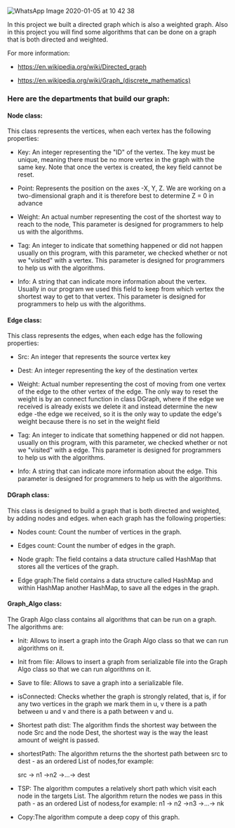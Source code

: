 
![WhatsApp Image 2020-01-05 at 10 42 38](https://user-images.githubusercontent.com/57855070/71777411-292c4600-2fa8-11ea-8c89-4a91053942bd.jpeg)

In this project we built a directed graph which is also a weighted graph.
Also in this project you will find some algorithms that can be done on a graph that is both directed and weighted.

For more information:
* https://en.wikipedia.org/wiki/Directed_graph

* https://en.wikipedia.org/wiki/Graph_(discrete_mathematics)


### Here are the departments that build our graph:
#### Node class:
This class represents the vertices, when each vertex has the following properties:
* Key:
An integer representing the "ID" of the vertex. The key must be unique, meaning there must be no more vertex in the graph with the same key.
Note that once the vertex is created, the key field cannot be reset.

* Point:
Represents the position on the axes -X, Y, Z.
We are working on a two-dimensional graph and it is therefore best to determine Z = 0 in advance

* Weight:
An actual number representing the cost of the shortest way to reach to the node, This parameter is designed for programmers to help us with the algorithms.

* Tag:
An integer to indicate that something happened or did not happen
usually on this program, with this parameter, we checked whether or not we "visited" with a vertex.
This parameter is designed for programmers to help us with the algorithms.

* Info: 
A string that can indicate more information about the vertex.
Usually in our program we used this field to keep from which vertex the shortest way to get to that vertex.
This parameter is designed for programmers to help us with the algorithms.

#### Edge class:
This class represents the edges, when each edge has the following properties:
* Src:
An integer that represents the source vertex key

* Dest:
An integer representing the key of the destination vertex

* Weight:
Actual number representing the cost of moving from one vertex of the edge to the other vertex of the edge.
The only way to reset the weight is by an connect function in class DGraph, where if the edge we received is already exists we delete it and instead determine the new edge -the edge we received, so it is the only way to update the edge's weight because there is no set in the weight field

* Tag:
An integer to indicate that something happened or did not happen.
usually on this program, with this parameter, we checked whether or not we "visited" with a edge.
This parameter is designed for programmers to help us with the algorithms.

* Info: 
A string that can indicate more information about the edge.
This parameter is designed for programmers to help us with the algorithms.

####  DGraph class:
This class is designed to build a graph  that is both directed and weighted, by adding nodes and edges.
 when each graph has the following properties:
 
 * Nodes count: Count the number of vertices in the graph.
 
 * Edges count: Count the number of edges in the graph.
 
 * Node graph: The field contains a data structure called HashMap that stores all the vertices of the graph.
 
 * Edge graph:The field contains a data structure called HashMap and within HashMap another HashMap, to save all the edges in the graph.
 
 ####  Graph_Algo class:
 The Graph Algo class contains all algorithms that can be run on a graph. The algorithms are:
 
 * Init: Allows to insert a graph into the Graph Algo class so that we can run algorithms on it.
 
 * Init from file: Allows to insert a graph from serializable file into the Graph Algo class so that we can run algorithms on it.

* Save to file: Allows to save a graph into a serializable file.

* isConnected: Checks whether the graph is strongly related, that is, if for any two vertices in the graph we mark them in u, v there is a path between u and v and there is a path between v and u.

* Shortest path dist: The algorithm finds the shortest way between the node Src and the node Dest, the shortest way is the way the least amount of weight is passed.

* shortestPath: The algorithm returns the the shortest path between src to dest - as an ordered List of nodes,for example: 

  src -> n1 ->n2 ->...-> dest

* TSP: The algorithm computes a relatively short path which visit each node in the targets List.
 The algorithm return the nodes we pass in this path  - as an ordered List of nodess,for example: 
  n1 -> n2 ->n3 ->...-> nk

* Copy:The algorithm compute a deep copy of this graph.


















